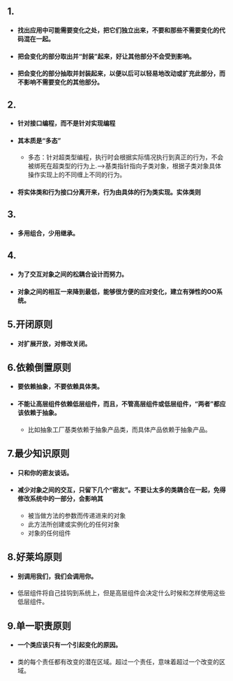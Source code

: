 
## 1. 
- #### 找出应用中可能需要变化之处，把它们独立出来，不要和那些不需要变化的代码混在一起。
- #### 把会变化的部分取出并“封装”起来，好让其他部分不会受到影响。
- #### 把会变化的部分抽取并封装起来，以便以后可以轻易地改动或扩充此部分，而不影响不需要变化的其他部分。

## 2. 
- #### 针对接口编程，而不是针对实现编程
- #### 其本质是“多态”
    - 多态：针对超类型编程，执行时会根据实际情况执行到真正的行为，不会被绑死在超类型的行为上.-->基类指针指向子类对象，根据子类对象具体操作实现上的不同缠上不同的行为。
- #### 将实体类和行为接口分离开来，行为由具体的行为类实现。实体类则

## 3.
- #### 多用组合，少用继承。

## 4.
- #### 为了交互对象之间的松耦合设计而努力。
- #### 对象之间的相互一来降到最低，能够很方便的应对变化，建立有弹性的OO系统。

## 5.开闭原则
- #### 对扩展开放，对修改关闭。

## 6.依赖倒置原则
- #### 要依赖抽象，不要依赖具体类。
- #### 不能让高层组件依赖低层组件，而且，不管高层组件或低层组件，“两者”都应该依赖于抽象。
    - 比如抽象工厂基类依赖于抽象产品类，而具体产品依赖于抽象产品。

## 7.最少知识原则
- #### 只和你的密友谈话。
- #### 减少对象之间的交互，只留下几个“密友”。不要让太多的类耦合在一起，免得修改系统中的一部分，会影响其
    - 被当做方法的参数而传递进来的对象
    - 此方法所创建或实例化的任何对象
    - 对象的任何组件

## 8.好莱坞原则
- #### 别调用我们，我们会调用你。
- 低层组件将自己挂钩到系统上，但是高层组件会决定什么时候和怎样使用这些低层组件。

## 9.单一职责原则
- #### 一个类应该只有一个引起变化的原因。
- 类的每个责任都有改变的潜在区域。超过一个责任，意味着超过一个改变的区域。